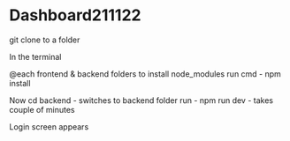 # Dashboard211122

git clone to a folder

In the terminal 

   @each frontend & backend folders to install node_modules run cmd - npm install  
   
   Now cd backend - switches to backend folder run - npm run dev - takes couple of minutes
   
   Login screen appears



